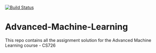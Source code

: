[![Build Status](https://travis-ci.org/khushhallchandra/Advanced-Machine-Learning.svg?branch=master)](https://travis-ci.org/khushhallchandra/Advanced-Machine-Learning)
# Advanced-Machine-Learning
This repo contains all the assignment solution for the Advanced Machine Learning course - CS726
